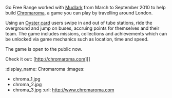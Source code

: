 Go Free Range worked with [Mudlark][] from March to September 2010 to help build [Chromaroma][], a game you can play by travelling around London. 

Using an [Oyster card][] users swipe in and out of tube stations, ride the overground and jump on buses, accruing points for themselves and their team. 
The game includes missions, collections and achievements which can be unlocked via game mechanics such as location, time and speed. 

The game is open to the public now.

Check it out: [http://chromaroma.com][]

[Mudlark]: http://wearemudlark.com
[Chromaroma]: http://www.chromaroma.com
[Oyster card]: http://www.tfl.gov.uk/tickets/14836.aspx
[http://chromaroma.com]: http://www.chromaroma.com

:display_name: Chromaroma
:images:
  - chroma_1.jpg
  - chroma_2.jpg
  - chroma_3.jpg
:url: http://www.chromaroma.com
